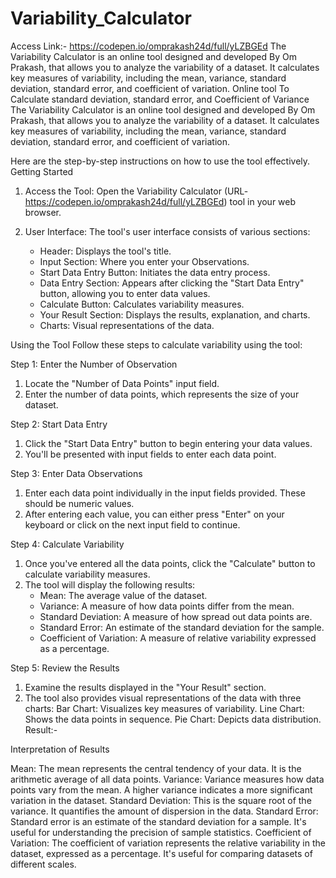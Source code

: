 # Variability_Calculator
Access Link:- https://codepen.io/omprakash24d/full/yLZBGEd
The Variability Calculator is an online tool designed and developed By Om Prakash, that allows you to analyze the variability of a dataset. It calculates key measures of variability, including the mean, variance, standard deviation, standard error, and coefficient of variation. 
Online tool To Calculate standard deviation, standard error, and Coefficient of Variance
The Variability Calculator is an online tool designed and developed By Om Prakash, that allows you to analyze the variability of a dataset. It calculates key measures of variability, including the mean, variance, standard deviation, standard error, and coefficient of variation. 

Here are the step-by-step instructions on how to use the tool effectively.
Getting Started
1. Access the Tool: Open the Variability Calculator (URL- https://codepen.io/omprakash24d/full/yLZBGEd) tool in your web browser.

2. User Interface: The tool's user interface consists of various sections:
   - Header: Displays the tool's title.
   - Input Section: Where you enter your Observations.
   - Start Data Entry Button: Initiates the data entry process.
   - Data Entry Section: Appears after clicking the "Start Data Entry" button, allowing you to enter data values.
   - Calculate Button: Calculates variability measures.
   - Your Result Section: Displays the results, explanation, and charts.
   - Charts: Visual representations of the data.


 Using the Tool
Follow these steps to calculate variability using the tool:

 Step 1: Enter the Number of Observation

1. Locate the "Number of Data Points" input field.
2. Enter the number of data points, which represents the size of your dataset.

 Step 2: Start Data Entry

1. Click the "Start Data Entry" button to begin entering your data values.
2. You'll be presented with input fields to enter each data point.

 Step 3: Enter Data Observations

1. Enter each data point individually in the input fields provided. These should be numeric values.
2. After entering each value, you can either press "Enter" on your keyboard or click on the next input field to continue.

 Step 4: Calculate Variability

1. Once you've entered all the data points, click the "Calculate" button to calculate variability measures.
2. The tool will display the following results:
   - Mean: The average value of the dataset.
   - Variance: A measure of how data points differ from the mean.
   - Standard Deviation: A measure of how spread out data points are.
   - Standard Error: An estimate of the standard deviation for the sample.
   - Coefficient of Variation: A measure of relative variability expressed as a percentage.

 Step 5: Review the Results

1. Examine the results displayed in the "Your Result" section.
2. The tool also provides visual representations of the data with three charts:
   Bar Chart: Visualizes key measures of variability.
   Line Chart: Shows the data points in sequence.
   Pie Chart: Depicts data distribution.
Result:- 



 Interpretation of Results

Mean: The mean represents the central tendency of your data. It is the arithmetic average of all data points.
Variance: Variance measures how data points vary from the mean. A higher variance indicates a more significant variation in the dataset.
Standard Deviation: This is the square root of the variance. It quantifies the amount of dispersion in the data.
Standard Error: Standard error is an estimate of the standard deviation for a sample. It's useful for understanding the precision of sample statistics.
Coefficient of Variation: The coefficient of variation represents the relative variability in the dataset, expressed as a percentage. It's useful for comparing datasets of different scales.
